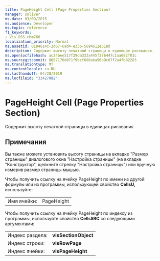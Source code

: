 ```yaml
---
title: PageHeight Cell (Page Properties Section)
manager: soliver
ms.date: 03/09/2015
ms.audience: Developer
ms.topic: reference
f1_keywords:
- Vis_DSS.chm760
localization_priority: Normal
ms.assetid: 0184814c-2d67-6ad4-e336-5694612e518d
description: Содержит высоту печатной страницы в единицах рисования.
ms.openlocfilehash: ac24bee517f29da333a445f276447c1aa682f01c
ms.sourcegitcommit: 8657170d071f9bcf680aba50b9c07f2a4fb82283
ms.translationtype: MT
ms.contentlocale: ru-RU
ms.lasthandoff: 04/28/2019
ms.locfileid: "33427082"
---
```

# <a name="pageheight-cell-page-properties-section"></a>PageHeight Cell (Page Properties Section)

Содержит высоту печатной страницы в единицах рисования.
  
## <a name="remarks"></a>Примечания

Вы также можете установить высоту страницы на  вкладке "Размер страницы" диалогового  окна "Настройка страницы" (на вкладке "Конструктор", щелкните стрелку "Настройка страницы") или вручную измерив размер страницы мышью.   
  
Чтобы получить ссылку на ячейку PageHeight по имени из другой формулы или из программы, использующей свойство **CellsU,** используйте: 
  
|||
|:-----|:-----|
|Имя ячейки:  <br/> |PageHeight  <br/> |
   
Чтобы получить ссылку на ячейку PageHeight по индексу из программы, используйте свойство **CellsSRC** со следующими аргументами: 
  
|||
|:-----|:-----|
|Индекс раздела:  <br/> |**visSectionObject** <br/> |
|Индекс строки:  <br/> |**visRowPage** <br/> |
|Индекс ячейки:  <br/> |**visPageHeight** <br/> |
   

